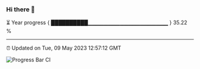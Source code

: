### Hi there 👋

⏳ Year progress { ██████████▁▁▁▁▁▁▁▁▁▁▁▁▁▁▁▁▁▁▁▁ } 35.22 %

---

⏰ Updated on Tue, 09 May 2023 12:57:12 GMT

![Progress Bar CI](https://github.com/liununu/liununu/workflows/Progress%20Bar%20CI/badge.svg)

